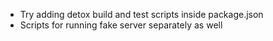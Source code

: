 * Try adding detox build and test scripts inside package.json
* Scripts for running fake server separately as well

